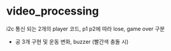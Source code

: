 # video_processing
i2c 통신 되는 2개의 player 코드,
p1 p2에 따라 lose, game over 구분
+ 공 3개 구현 및 운동 변화, buzzer (빨간색 충돌 시)
